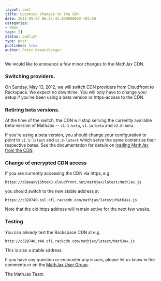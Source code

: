 ```yaml
---
layout: post
title: Upcoming changes to the CDN
date: 2012-05-07 06:25:43.000000000 +02:00
categories:
- News
tags: []
status: publish
type: post
published: true
author: Peter Krautzberger
---
```


We would like to announce a few minor changes to the MathJax CDN.

### Switching providers.

On Sunday, May 13, 2012, we will switch CDN providers from Cloudfront to Rackspace. We expect no downtime. You will only have to change your setup if you've been using a beta version or https-access to the CDN.

### Retiring beta versions.

At the time of the switch, the CDN will stop serving the currently available beta-version of MathJax -- `v1.1-beta`, `v1.1a-beta` and `v2.0-beta`.

If you're using a beta version, you should change your configuration to point to `v1.1-latest` and `v2.0-latest` which serve the same content as their respective betas. See the documentation for details on [loading MathJax from the CDN](http://docs.mathjax.org/en/v2.0-latest/configuration.html#loading-cdn).

### Change of encrypted CDN access

If you are currently accessing the CDN via https, e.g.

`https://d3eoax9i5htok0.cloudfront.net/mathjax/latest/MathJax.js`

you should switch to the new stable address at

`https://c328740.ssl.cf1.rackcdn.com/mathjax/latest/MathJax.js`

Note that the old https address will remain active for the next few weeks.

### Testing

You can already test the Rackspace CDN at e.g.

`http://c328740.r40.cf1.rackcdn.com/mathjax/latest/MathJax.js`

This is also a stable address.

If you have any question or encounter any issues, please let us know in the comments or on the [MathJax User Group](http://groups.google.com/group/mathjax-users/).

The MathJax Team.
